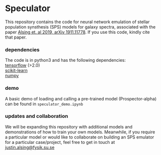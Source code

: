 # Speculator

This repository contains the code for neural network emulation of stellar population synsthesis (SPS) models for galaxy spectra, associated with the paper [Alsing et. al 2019, arXiv 1911.11778](https://arxiv.org/abs/1911.11778). If you use this code, kindly cite that paper.

### dependencies

The code is in python3 and has the following dependencies:<br>
[tensorflow](https://www.tensorflow.org) (>2.0) <br> 
[scikit-learn](https://scikit-learn.org/stable/)<br> 
[numpy](https://numpy.org)<br> 

### demo

A basic demo of loading and calling a pre-trained model (Prospector-alpha) can be found in `speculator_demo.ipynb`

### updates and collaboration

We will be expanding this repository with additional models and demonstrations of how to train your own models. Meanwhile, if you require a particular model or would like to collaborate on building an SPS emulator for a particular case/project, feel free to get in touch at justin.alsing@fysik.su.se
